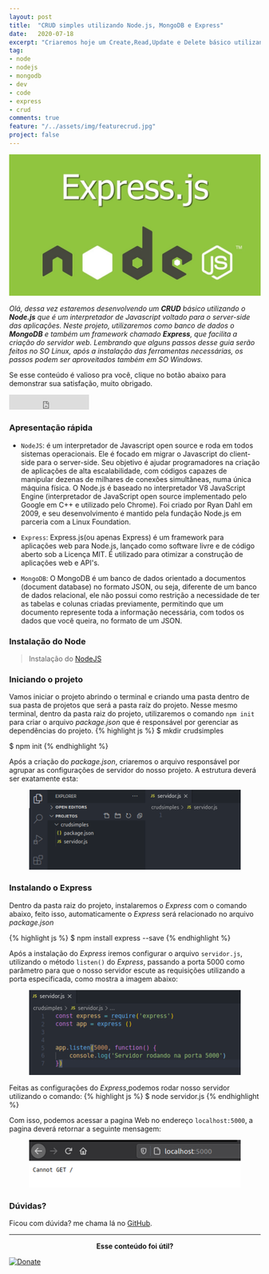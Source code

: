 ```yaml
---
layout: post
title:  "CRUD simples utilizando Node.js, MongoDB e Express"
date:   2020-07-18
excerpt: "Criaremos hoje um Create,Read,Update e Delete básico utilizando o NodeJS e Express no backend e como banco de dados, utilizaremos o MongoDB."
tag:
- node 
- nodejs
- mongodb
- dev
- code
- express
- crud
comments: true
feature: "/../assets/img/featurecrud.jpg"   
project: false 
---
```


![Homepage](/../assets/img/logopost.jpg)    
    
*Olá, dessa vez estaremos desenvolvendo um <b>CRUD</b> básico utilizando o <b>Node.js</b> que é um interpretador de Javascript voltado para o server-side das aplicações. Neste projeto, utilizaremos como banco de dados o <b>MongoDB</b> e também um framework chamado <b>Express</b>, que facilita a criação do servidor web.* *Lembrando que alguns passos desse guia serão feitos no SO Linux, após a instalação das ferramentas necessárias, os passos podem ser aproveitados também em SO Windows.*

 Se esse conteúdo é valioso pra você, clique no botão abaixo para demonstrar sua satisfação, muito obrigado.

<iframe src="https://ghbtns.com/github-btn.html?user=rodrigosantucci/rodrigosantucci.github.io&repo=&type=star&count=true&size=large" frameborder="0" scrolling="0" width="160px" height="30px"></iframe>    
      
### Apresentação rápida     
* `NodeJS`:
é um interpretador de Javascript open source e roda em todos sistemas operacionais. Ele é focado em migrar o Javascript do client-side para o server-side. Seu objetivo é ajudar programadores na criação de aplicações de alta escalabilidade, com códigos capazes de manipular dezenas de milhares de conexões simultâneas, numa única máquina física. O Node.js é baseado no interpretador V8 JavaScript Engine (interpretador de JavaScript open source implementado pelo Google em C++ e utilizado pelo Chrome). Foi criado por Ryan Dahl em 2009, e seu desenvolvimento é mantido pela fundação Node.js em parceria com a Linux Foundation.


* `Express`: 
Express.js(ou apenas Express) é um framework para aplicações web para Node.js, lançado como software livre e de código aberto sob a Licença MIT. É utilizado para otimizar a construção de aplicações web e API's.

* `MongoDB`:
 O MongoDB é um banco de dados orientado a documentos (document database) no formato JSON, ou seja, diferente de um banco de dados relacional, ele não possui como restrição a necessidade de ter as tabelas e colunas criadas previamente, permitindo que um documento represente toda a informação necessária, com todos os dados que você queira, no formato de um JSON.

### Instalação do Node

> Instalação do [NodeJS](https://nodejs.org/en/download/)



### Iniciando o projeto

Vamos iniciar o projeto abrindo o terminal e criando uma pasta dentro de sua pasta de projetos que será a pasta raíz do projeto. Nesse mesmo terminal, dentro da pasta raiz do projeto, utilizaremos o comando `npm init` para criar o arquivo *package.json* que é responsável por gerenciar as dependências do projeto. 
{% highlight js %}
$ mkdir crudsimples

$ npm init
{% endhighlight %}

Após a criação do *package.json*, criaremos o arquivo responsável por agrupar as configurações de servidor do nosso projeto. A estrutura deverá ser exatamente esta:

<figure>
    <img src="/../assets/img/1.png">
</figure>


### Instalando o Express
Dentro da pasta raiz do projeto, instalaremos o *Express* com o comando abaixo, feito isso, automaticamente o *Express* será relacionado no arquivo *package.json*

{% highlight js %}
$ npm install express --save
{% endhighlight %}

Após a instalação do *Express* iremos configurar o arquivo `servidor.js`, utilizando o método `listen()` do *Express*, passando a porta 5000 como parâmetro para que o nosso servidor escute as requisições utilizando a porta especificada, como mostra a imagem abaixo:

<figure>
    <img src="/../assets/img/2.png">
</figure>

Feitas as configurações do *Express*,podemos rodar nosso servidor utilizando o comando: 
{% highlight js %}
$ node servidor.js
{% endhighlight %}

Com isso, podemos acessar a pagina Web no endereço `localhost:5000`, a pagina deverá retornar a seguinte mensagem:

<figure>
    <img src="/../assets/img/3.png">
</figure>



### Dúvidas?
Ficou com dúvida? me chama lá no [GitHub](https://github.com/rodrigosantucci/).

---

<center><b>Esse conteúdo foi útil?</b></center>

[![Donate](https://img.shields.io/badge/paypal-donate-blue.svg)](https://www.paypal.com/cgi-bin/webscr?cmd=_s-xclick&hosted_button_id=2X9NF2H8CTTU4&source=url)

